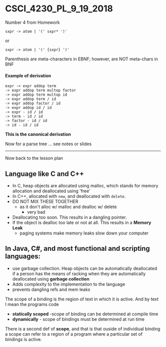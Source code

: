 # CSCI_4230_PL_9_19_2018 

Number 4 from Homework

```
sxpr -> atom | '(' sxpr* ')'
```

or

```
sxpr -> atom | '(' {sxpr} ')'
```

Parenthesis are meta-characters in EBNF; however, are NOT meta-chars in BNF

#### Example of derivation

```
expr -> expr addop term
-> expr addop term multop factor
-> expr addop term multop id
-> expr addop term / id
-> expr addop factor / id
-> expr addop id / id
-> expr - id / id
-> term - id / id
-> factor - id / id
-> id - id / id
```

**This is the canonical derivation**

Now for a parse tree ... see notes or slides

---

Now back to the lesson plan

## Language like C and C++ 

* In C, heap objects are allocated using malloc, which stands for memory allocation and deallocated using 'free'
* In C++, allocated with `new`, and deallocated with `delete`.
* DO NOT MIX THESE TOGETHER
  * as it don't alloc w/ malloc and dealloc w/ delete
    * very bad
* Deallocating too soon. This results in a dangling pointer.
* If the object is dealloc too late or not at all. This results in a **Memory Leak**
  * paging systems make memory leaks slow down your computer

## In Java, C#, and most functional and scripting languages:

* use garbage collection. Heap objects can be automatically deallocated if a person has the means of racking when they are automatically deallocated using __garbage collection__
* Adds complexity to the implementation to the language
* prevents dangling refs and mem leaks

The scope of a binding is the region of text in which it is active. And by text I mean the programs code

* __statically scoped__ -scope of binding can be determined at compile time
* __dynamically__ - scope of bindings must be determined at run time

There is a second def of __scope__, and that is that ouside of individiual binding a scope can refer to a region of a program where a particular set of bindings is active.